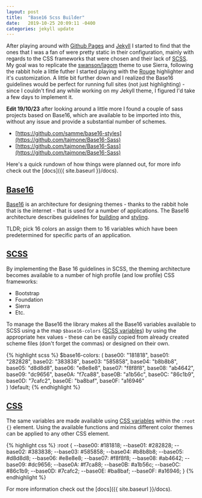 ```yaml
---
layout: post
title:  "Base16 Scss Builder"
date:   2019-10-25 20:09:11 -0400
categories: jekyll update
---
```

After playing around with [Github Pages][jekyll-gh] and [Jekyll][jekyll-docs] I started to find that the ones that I was a fan of were pretty static in their configuration, mainly with regards to the CSS frameworks that were chosen and their lack of [SCSS][scss].  My goal was to replicate the [swanson/lagom][lagom] theme to use Sierra, following the rabbit hole a little futher I started playing with the [Rouge][rouge] highlighter and it's customization.  A little bit further down and I realized the Base16 guidelines would be perfect for running full sites (not just highlighting) - since I couldn't find any while working on my Jekyll theme, I figured I'd take a few days to implement it.

**Edit 19/10/23** after looking around a little more I found a couple of sass projects based on Base16, which are available to be imported into this, without any issue and provide a substantial number of schemes.

- [https://github.com/samme/base16-styles](https://github.com/tajmone/Base16-Sass)
- [https://github.com/tajmone/Base16-Sass](https://github.com/tajmone/Base16-Sass)


Here's a quick rundown of how things were planned out, for more info check out the [docs]({{ site.baseurl }}/docs).

## [Base16](#base16)

[Base16][base16] is an architecture for designing themes - thanks to the rabbit hole that is the internet - that is used for a number of applications.  The Base16 architecture describes guidelines for [building][base16-builder] and [styling][base16-styling].

TLDR; pick 16 colors an assign them to 16 variables which have been predetermined for specific parts of an application.

## [SCSS](#scss)

By implementing the Base 16 guidelines in SCSS, the theming architecture becomes available to a number of high profile (and low profile) CSS frameworks:

- Bootstrap
- Foundation
- Sierra
- Etc.

To manage the Base16 the library makes all the Base16 variables available to SCSS using a the map `$base16-colors` ([SCSS variables][scss-variables]) by using the appropriate hex values - these can be easily copied from already created scheme files (don't forget the commas) or designed on their own.

{% highlight scss %}
$base16-colors: (
	base00: "181818",
	base01: "282828",
	base02: "383838",
	base03: "585858",
	base04: "b8b8b8",
	base05: "d8d8d8",
	base06: "e8e8e8",
	base07: "f8f8f8",
	base08: "ab4642",
	base09: "dc9656",
	base0A: "f7ca88",
	base0B: "a1b56c",
	base0C: "86c1b9",
	base0D: "7cafc2",
	base0E: "ba8baf",
	base0F: "a16946"	
) !default;
{% endhighlight %}

## [CSS](#css)

The same variables are made available using [CSS variables][css-variables] within the `:root {}` element.  Using the available functions and mixins different color themes can be applied to any other CSS element.  

{% highlight css %}
:root {
  --base00: #181818;
  --base01: #282828;
  --base02: #383838;
  --base03: #585858;
  --base04: #b8b8b8;
  --base05: #d8d8d8;
  --base06: #e8e8e8;
  --base07: #f8f8f8;
  --base08: #ab4642;
  --base09: #dc9656;
  --base0A: #f7ca88;
  --base0B: #a1b56c;
  --base0C: #86c1b9;
  --base0D: #7cafc2;
  --base0E: #ba8baf;
  --base0F: #a16946;
}
{% endhighlight %}

For more information check out the [docs]({{ site.baseurl }}/docs).


[jekyll-docs]: https://jekyllrb.com/docs/home
[jekyll-gh]:   https://github.com/jekyll/jekyll
[jekyll-talk]: https://talk.jekyllrb.com/
[lagom]: https://github.com/swanson/lagom
[scss]: https://sass-lang.com/
[sierra]: https://sierra-library.github.io/
[rouge]: http://rouge.jneen.net/
[base16]: http://chriskempson.com/projects/base16/
[base16-builder]: https://github.com/chriskempson/base16/blob/master/builder.md
[base16-styling]: https://github.com/chriskempson/base16/blob/master/styling.md
[scss-variables]: https://sass-lang.com/documentation/variables
[css-variables]: https://developer.mozilla.org/en-US/docs/Web/CSS/Using_CSS_custom_properties
